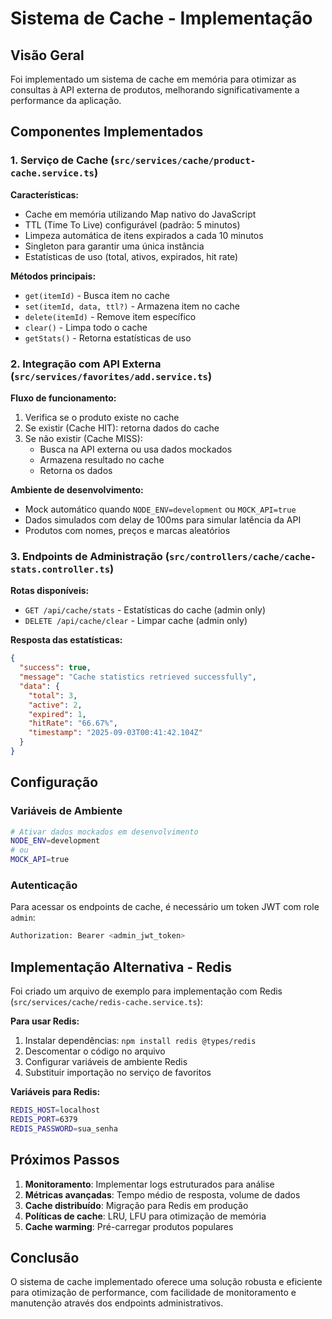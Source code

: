 # Sistema de Cache - Implementação

## Visão Geral

Foi implementado um sistema de cache em memória para otimizar as consultas à API externa de produtos, melhorando significativamente a performance da aplicação.

## Componentes Implementados

### 1. Serviço de Cache (`src/services/cache/product-cache.service.ts`)

**Características:**
- Cache em memória utilizando Map nativo do JavaScript
- TTL (Time To Live) configurável (padrão: 5 minutos)
- Limpeza automática de itens expirados a cada 10 minutos
- Singleton para garantir uma única instância
- Estatísticas de uso (total, ativos, expirados, hit rate)

**Métodos principais:**
- `get(itemId)` - Busca item no cache
- `set(itemId, data, ttl?)` - Armazena item no cache
- `delete(itemId)` - Remove item específico
- `clear()` - Limpa todo o cache
- `getStats()` - Retorna estatísticas de uso

### 2. Integração com API Externa (`src/services/favorites/add.service.ts`)

**Fluxo de funcionamento:**
1. Verifica se o produto existe no cache
2. Se existir (Cache HIT): retorna dados do cache
3. Se não existir (Cache MISS): 
   - Busca na API externa ou usa dados mockados
   - Armazena resultado no cache
   - Retorna os dados

**Ambiente de desenvolvimento:**
- Mock automático quando `NODE_ENV=development` ou `MOCK_API=true`
- Dados simulados com delay de 100ms para simular latência da API
- Produtos com nomes, preços e marcas aleatórios

### 3. Endpoints de Administração (`src/controllers/cache/cache-stats.controller.ts`)

**Rotas disponíveis:**
- `GET /api/cache/stats` - Estatísticas do cache (admin only)
- `DELETE /api/cache/clear` - Limpar cache (admin only)

**Resposta das estatísticas:**
```json
{
  "success": true,
  "message": "Cache statistics retrieved successfully",
  "data": {
    "total": 3,
    "active": 2,
    "expired": 1,
    "hitRate": "66.67%",
    "timestamp": "2025-09-03T00:41:42.104Z"
  }
}
```

## Configuração

### Variáveis de Ambiente

```bash
# Ativar dados mockados em desenvolvimento
NODE_ENV=development
# ou
MOCK_API=true
```

### Autenticação

Para acessar os endpoints de cache, é necessário um token JWT com role `admin`:

```bash
Authorization: Bearer <admin_jwt_token>
```

## Implementação Alternativa - Redis

Foi criado um arquivo de exemplo para implementação com Redis (`src/services/cache/redis-cache.service.ts`):

**Para usar Redis:**
1. Instalar dependências: `npm install redis @types/redis`
2. Descomentar o código no arquivo
3. Configurar variáveis de ambiente Redis
4. Substituir importação no serviço de favoritos

**Variáveis para Redis:**
```bash
REDIS_HOST=localhost
REDIS_PORT=6379
REDIS_PASSWORD=sua_senha
```

## Próximos Passos

1. **Monitoramento**: Implementar logs estruturados para análise
2. **Métricas avançadas**: Tempo médio de resposta, volume de dados
3. **Cache distribuído**: Migração para Redis em produção
4. **Políticas de cache**: LRU, LFU para otimização de memória
5. **Cache warming**: Pré-carregar produtos populares

## Conclusão

O sistema de cache implementado oferece uma solução robusta e eficiente para otimização de performance, com facilidade de monitoramento e manutenção através dos endpoints administrativos.
